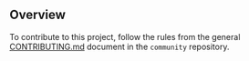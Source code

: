 
## Overview

To contribute to this project, follow the rules from the general [CONTRIBUTING.md](https://github.com/kyma/community/blob/master/CONTRIBUTING.md) document in the `community` repository.
